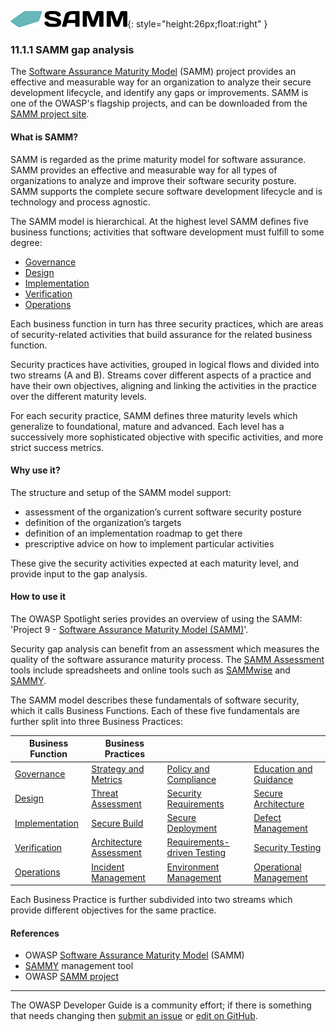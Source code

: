 ![SAMM logo](../../assets/images/logos/samm.png "OWASP SAMM"){: style="height:26px;float:right" }

### 11.1.1 SAMM gap analysis

The [Software Assurance Maturity Model][samm] (SAMM) project provides an effective and measurable way for
an organization to analyze their secure development lifecycle, and identify any gaps or improvements.
SAMM is one of the OWASP's flagship projects, and can be downloaded from the [SAMM project site][samm-project].

#### What is SAMM?

SAMM is regarded as the prime maturity model for software assurance.
SAMM provides an effective and measurable way for all types of organizations to analyze and improve
their software security posture.
SAMM supports the complete secure software development lifecycle and is technology and process agnostic.

The SAMM model is hierarchical. At the highest level SAMM defines five business functions;
activities that software development must fulfill to some degree:

* [Governance][sammg]
* [Design][sammd]
* [Implementation][sammi]
* [Verification][sammv]
* [Operations][sammo]

Each business function in turn has three security practices,
which are areas of security-related activities that build assurance for the related business function.

Security practices have activities, grouped in logical flows and divided into two streams (A and B).
Streams cover different aspects of a practice and have their own objectives,
aligning and linking the activities in the practice over the different maturity levels.

For each security practice, SAMM defines three maturity levels which generalize to foundational, mature and advanced.
Each level has a successively more sophisticated objective with specific activities, and more strict success metrics.

#### Why use it?

The structure and setup of the SAMM model support:

* assessment of the organization’s current software security posture
* definition of the organization’s targets
* definition of an implementation roadmap to get there
* prescriptive advice on how to implement particular activities

These give the security activities expected at each maturity level, and provide input to the gap analysis.

#### How to use it

The OWASP Spotlight series provides an overview of using the SAMM:
'Project 9 - [Software Assurance Maturity Model (SAMM)][spotlight09]'.

Security gap analysis can benefit from an assessment which measures the quality of the software assurance maturity process.
The [SAMM Assessment][samma] tools include spreadsheets and online tools such as [SAMMwise][sammwise] and [SAMMY][sammy].

The SAMM model describes these fundamentals of software security, which it calls Business Functions.
Each of these five fundamentals are further split into three Business Practices:

| Business Function       | Business Practices                 |                                        |        |
| ----------------------- | ---------------------------------- | -------------------------------------- | ------ |
| [Governance][sammg]     | [Strategy and Metrics][sammgsm]    | [Policy and Compliance][sammgpc]       | [Education and Guidance][sammgeg] |
| [Design][sammd]         | [Threat Assessment][sammdta]       | [Security Requirements][sammdsr]       | [Secure Architecture][sammdsa]    |
| [Implementation][sammi] | [Secure Build][sammisb]            | [Secure Deployment][sammisd]           | [Defect Management][sammidm]      |
| [Verification][sammv]   | [Architecture Assessment][sammvaa] | [Requirements-driven Testing][sammvrt] | [Security Testing][sammvst]       |
| [Operations][sammo]     | [Incident Management][sammoim]     | [Environment Management][sammoem]      | [Operational Management][sammoom] |

Each Business Practice is further subdivided into two streams which provide different objectives for the same practice.

#### References

* OWASP [Software Assurance Maturity Model][samm] (SAMM)
* [SAMMY][sammy] management tool
* OWASP [SAMM project][samm-project]

----

The OWASP Developer Guide is a community effort; if there is something that needs changing
then [submit an issue][issue130101] or [edit on GitHub][edit130101].

[edit130101]: https://github.com/OWASP/www-project-developer-guide/blob/main/draft/13-security-gap-analysis/01-guides/01-samm.md
[issue130101]: https://github.com/OWASP/www-project-developer-guide/issues/new?labels=content&template=request.md&title=Update:%2013-security-gap-analysis/01-guides/01-samm
[samm]: https://owaspsamm.org/about/
[samma]: https://owaspsamm.org/assessment/
[sammd]: https://owaspsamm.org/model/design/
[sammdsa]: https://owaspsamm.org/model/design/secure-architecture/
[sammdsr]: https://owaspsamm.org/model/design/security-requirements/
[sammdta]: https://owaspsamm.org/model/design/threat-assessment/
[sammg]: https://owaspsamm.org/model/governance/
[sammgeg]: https://owaspsamm.org/model/governance/education-and-guidance/
[sammgpc]: https://owaspsamm.org/model/governance/policy-and-compliance/
[sammgsm]: https://owaspsamm.org/model/governance/strategy-and-metrics/
[sammi]: https://owaspsamm.org/model/implementation/
[sammidm]: https://owaspsamm.org/model/implementation/defect-management/
[sammisb]: https://owaspsamm.org/model/implementation/secure-build/
[sammisd]: https://owaspsamm.org/model/implementation/secure-deployment/
[sammo]: https://owaspsamm.org/model/operations/
[sammoem]: https://owaspsamm.org/model/operations/environment-management/
[sammoim]: https://owaspsamm.org/model/operations/incident-management
[sammoom]: https://owaspsamm.org/model/operations/operational-management/
[sammv]: https://owaspsamm.org/model/verification/
[sammvaa]: https://owaspsamm.org/model/verification/architecture-assessment/
[sammvrt]: https://owaspsamm.org/model/verification/requirements-driven-testing/
[sammvst]: https://owaspsamm.org/model/verification/security-testing/
[samm-project]: https://owasp.org/www-project-samm/
[sammwise]: https://github.com/owaspsamm/sammwise
[sammy]: https://sammy.codific.com/
[spotlight09]: https://youtu.be/N0zcZnkH5Wg
